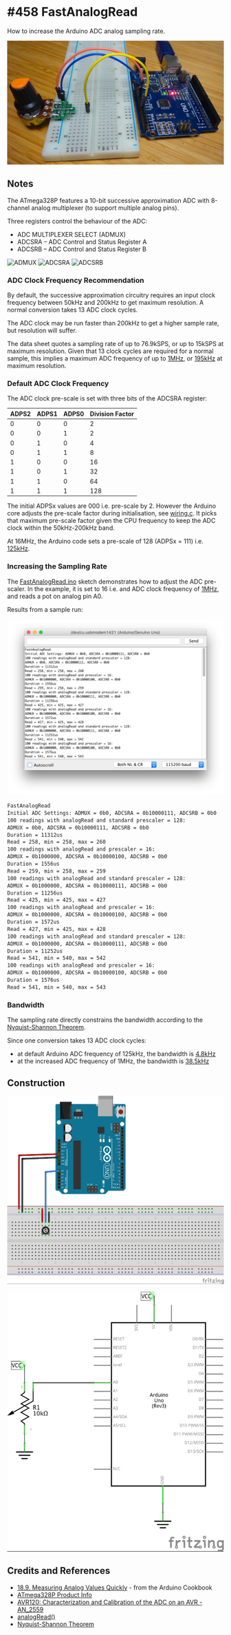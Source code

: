 # #458 FastAnalogRead

How to increase the Arduino ADC analog sampling rate.

![Build](./assets/FastAnalogRead_build.jpg?raw=true)

## Notes

The ATmega328P features a 10-bit successive approximation ADC with 8-channel analog multiplexer (to support multiple analog pins).

Three registers control the behaviour of the ADC:

* ADC MULTIPLEXER SELECT (ADMUX)
* ADCSRA – ADC Control and Status Register A
* ADCSRB – ADC Control and Status Register B

![ADMUX](./assets/ADMUX.jpg?raw=true)
![ADCSRA](./assets/ADCSRA.jpg?raw=true)
![ADCSRB](./assets/ADCSRB.jpg?raw=true)

### ADC Clock Frequency Recommendation

By default, the successive approximation circuitry requires an input clock frequency between 50kHz and 200kHz to get maximum resolution.
A normal conversion takes 13 ADC clock cycles.

The ADC clock may be run faster than 200kHz to get a higher sample rate, but resolution will suffer.

The data sheet quotes a sampling rate of up to 76.9kSPS, or up to 15kSPS at maximum resolution.
Given that 13 clock cycles are required for a normal sample,
this implies a maximum ADC frequency of up to [1MHz](https://www.wolframalpha.com/input/?i=76.9kHz*13),
or [195kHz](https://www.wolframalpha.com/input/?i=15kHz*13) at maximum resolution.

### Default ADC Clock Frequency

The ADC clock pre-scale is set with three bits of the ADCSRA register:

| ADPS2 | ADPS1 | ADPS0 | Division Factor |
|-------|-------|-------|-----------------|
|     0 |     0 |     0 | 2               |
|     0 |     0 |     1 | 2               |
|     0 |     1 |     0 | 4               |
|     0 |     1 |     1 | 8               |
|     1 |     0 |     0 | 16              |
|     1 |     0 |     1 | 32              |
|     1 |     1 |     0 | 64              |
|     1 |     1 |     1 | 128             |

The initial ADPSx values are 000 i.e. pre-scale by 2.
However the Arduino core adjusts the pre-scale factor during initialisation, see
[wiring.c](https://github.com/arduino/ArduinoCore-avr/blob/master/cores/arduino/wiring.c#L353).
It picks that maximum pre-scale factor given the CPU frequency to keep the ADC clock within the 50kHz-200kHz band.

At 16MHz, the Arduino code sets a pre-scale of 128 (ADPSx = 111) i.e. [125kHz](https://www.wolframalpha.com/input/?i=16MHz%2F128).

### Increasing the Sampling Rate

The [FastAnalogRead.ino](./FastAnalogRead.ino) sketch demonstrates how to adjust the ADC pre-scaler.
In the example, it is set to 16 i.e. and ADC clock frequency of [1MHz](https://www.wolframalpha.com/input/?i=16MHz%2F16),
and reads a pot on analog pin A0.

Results from a sample run:

![console](./assets/console.png?raw=true)

```bash
FastAnalogRead
Initial ADC Settings: ADMUX = 0b0, ADCSRA = 0b10000111, ADCSRB = 0b0
100 readings with analogRead and standard prescaler = 128:
ADMUX = 0b0, ADCSRA = 0b10000111, ADCSRB = 0b0
Duration = 11312us
Read = 258, min = 258, max = 260
100 readings with analogRead and prescaler = 16:
ADMUX = 0b1000000, ADCSRA = 0b10000100, ADCSRB = 0b0
Duration = 1556us
Read = 259, min = 258, max = 259
100 readings with analogRead and standard prescaler = 128:
ADMUX = 0b1000000, ADCSRA = 0b10000111, ADCSRB = 0b0
Duration = 11256us
Read = 425, min = 425, max = 427
100 readings with analogRead and prescaler = 16:
ADMUX = 0b1000000, ADCSRA = 0b10000100, ADCSRB = 0b0
Duration = 1572us
Read = 427, min = 425, max = 428
100 readings with analogRead and standard prescaler = 128:
ADMUX = 0b1000000, ADCSRA = 0b10000111, ADCSRB = 0b0
Duration = 11252us
Read = 541, min = 540, max = 542
100 readings with analogRead and prescaler = 16:
ADMUX = 0b1000000, ADCSRA = 0b10000100, ADCSRB = 0b0
Duration = 1576us
Read = 541, min = 540, max = 543
```

### Bandwidth

The sampling rate directly constrains the bandwidth according to the [Nyquist-Shannon Theorem](https://en.wikipedia.org/wiki/Nyquist%E2%80%93Shannon_sampling_theorem).

Since one conversion takes 13 ADC clock cycles:

* at default Arduino ADC frequency of 125kHz, the bandwidth is [4.8kHz](https://www.wolframalpha.com/input/?i=125kHz%2F13%2F2)
* at the increased ADC frequency of 1MHz, the bandwidth is [38.5kHz](https://www.wolframalpha.com/input/?i=1MHz%2F13%2F2)

## Construction

![Breadboard](./assets/FastAnalogRead_bb.jpg?raw=true)

![Schematic](./assets/FastAnalogRead_schematic.jpg?raw=true)

## Credits and References

* [18.9. Measuring Analog Values Quickly](http://www.amazon.com/gp/product/1449313876/ref=as_li_tl?ie=UTF8&camp=1789&creative=390957&creativeASIN=1449313876&linkCode=as2&tag=itsaprli-20&linkId=5F6YF3D5RCEZYXUU) - from the Arduino Cookbook
* [ATmega328P Product Info](https://www.microchip.com/wwwproducts/en/ATmega328P)
* [AVR120: Characterization and Calibration of the ADC on an AVR - AN_2559](https://www.microchip.com/wwwAppNotes/AppNotes.aspx?appnote=en591791)
* [analogRead()](https://www.arduino.cc/en/Reference/AnalogRead)
* [Nyquist-Shannon Theorem](https://en.wikipedia.org/wiki/Nyquist%E2%80%93Shannon_sampling_theorem)
